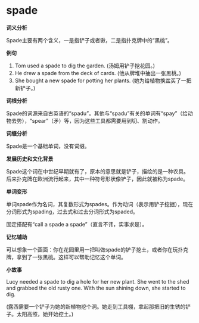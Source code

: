 # spade

**词义分析**

  

Spade主要有两个含义，一是指铲子或者锹，二是指扑克牌中的“黑桃”。

  

**例句**

  

1.  Tom used a spade to dig the garden. (汤姆用铲子挖花园。)
2.  He drew a spade from the deck of cards. (他从牌堆中抽出一张黑桃。)
3.  She bought a new spade for potting her plants. (她为给植物换盆买了一把新铲子。)

  

**词根分析**

  

Spade的词源来自古英语的“spadu”。其他与“spadu”有关的单词有“spay”（给动物去势），“spear”（矛）等，因为这些工具都需要用到切、割动作。

  

**词缀分析**

  

Spade是一个基础单词，没有词缀。

  

**发展历史和文化背景**

  

Spade这个词在中世纪早期就有了，原本的意思就是铲子，描绘的是一种农具。后来扑克牌在欧洲流行起来，其中一种符号形状像铲子，因此就被称为spade。

  

**单词变形**

  

单词spade作为名词，其复数形式为spades。作为动词（表示用铲子挖掘），现在分词形式为spading，过去式和过去分词形式为spaded。

  

固定搭配有“call a spade a spade”（直言不讳，实事求是）。

  

**记忆辅助**

  

可以想象一个画面：你在花园里用一把叫做spade的铲子挖土，或者你在玩扑克牌，拿到了一张黑桃。这样可以帮助记忆这个单词。

  

**小故事**

  

Lucy needed a spade to dig a hole for her new plant. She went to the shed and grabbed the old rusty one. With the sun shining down, she started to dig.

  

(露西需要一个铲子为她的新植物挖个洞。她走到工具棚，拿起那把旧的生锈的铲子。太阳高照，她开始挖土。)
